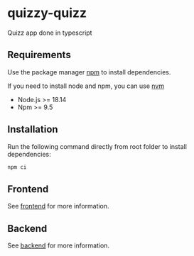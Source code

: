 # quizzy-quizz

Quizz app done in typescript

## Requirements

Use the package manager [npm](https://www.npmjs.com/) to install dependencies.

If you need to install node and npm, you can use [nvm](https://github.com/nvm-sh/nvm#installing-and-updating)

- Node.js >= 18.14
- Npm >= 9.5

## Installation

Run the following command directly from root folder to install dependencies:

```bash
npm ci
```

## Frontend

See [frontend](packages/frontend/README.md) for more information.

## Backend

See [backend](packages/backend/README.md) for more information.
